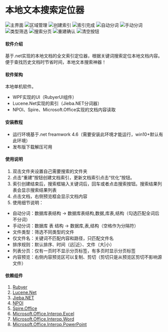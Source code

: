 # 本地文本搜索定位器
![主界面](images/MainWindow.png)
![区域管理](images/SearchAreaManagement.png)
![创建索引](images/BuildIndex.png)
![索引完成](images/BuildIndexFinish.png)
![自动分词](images/Keywords1.png)
![手动分词](images/Keywords2.png)
![类型筛选](images/FileFilter.png)
![搜索分页](images/Page.png)
![重建确认](images/RebuildIndexConfirm.png)
![清空按钮](images/Clean.png)

#### 软件介绍
基于.net实现的本地文档的全文索引定位器，根据关键词搜索定位本地文档内容。便于查找历史文档时节省时间，本地文本搜索神器！

#### 软件架构
本地单机软件。
* WPF实现的UI（RubyerUI组件）
* Lucene.Net实现的索引（Jieba.NET分词器）
* NPOI、Spire、Microsoft.Office实现的文档内容读取

#### 安装教程
* 运行环境基于.net freamwork 4.6（需要安装此环境才能运行，win10+默认有此环境）
* 发布版下载解压可用

#### 使用说明
1. 双击文件夹设置自己需要搜索的文件夹
2. 点击“重建”按钮创建文档索引，更新文档索引点击“优化”按钮。
3. 索引创建结束后，搜索框输入关键词后，回车或者点击搜索按钮。搜索结果列表会显示搜索结果列表
4. 点击文档，右侧预览框会显示文档内容
5. 使用细节说明：
- 自动分词：数据库表结构 -> 数据库表结构,数据,库表,结构（勾选匹配全词后不分词）
- 手动分词：数据库 表 结构 -> 数据库,表,结构（空格作为分隔符）
- 文件类型：筛选不同类型的文件
- 仅文件名：关键词不匹配内容和路径，只匹配文件名
- 排序规则：默认排序、时间（远|近）、文件（大|小）
- 列表分页：仅有一页时不显示分页标签，有多页时显示分页标签
- 内容预览：右侧内容预览区可以复制、剪切（剪切只是从预览区剪切不影响源文件）

#### 依赖组件
1. [Rubyer](https://gitee.com/wuyanxin1028/rubyer-wpf)
2. [Lucene.Net](http://lucenenet.apache.org)
3. [Jieba.NET](https://github.com/anderscui/jieba.NET)
4. [NPOI](https://github.com/nissl-lab/npoi)
5. [Spire.Office](https://www.e-iceblue.com/Introduce/spire-office-for-net.html)
6. [Microsoft.Office.Interop.Excel](https://www.nuget.org/packages/Microsoft.Office.Interop.Excel/)
7. [Microsoft.Office.Interop.Word](https://www.nuget.org/packages/Microsoft.Office.Interop.Word/)
8. [Microsoft.Office.Interop.PowerPoint](https://www.nuget.org/packages/Microsoft.Office.Interop.PowerPoint/)

